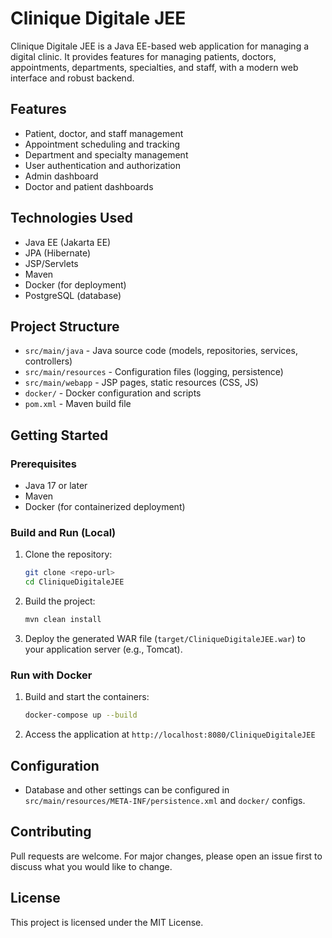 # Clinique Digitale JEE

Clinique Digitale JEE is a Java EE-based web application for managing a digital clinic. It provides features for managing patients, doctors, appointments, departments, specialties, and staff, with a modern web interface and robust backend.

## Features
- Patient, doctor, and staff management
- Appointment scheduling and tracking
- Department and specialty management
- User authentication and authorization
- Admin dashboard
- Doctor and patient dashboards

## Technologies Used
- Java EE (Jakarta EE)
- JPA (Hibernate)
- JSP/Servlets
- Maven
- Docker (for deployment)
- PostgreSQL (database)

## Project Structure
- `src/main/java` - Java source code (models, repositories, services, controllers)
- `src/main/resources` - Configuration files (logging, persistence)
- `src/main/webapp` - JSP pages, static resources (CSS, JS)
- `docker/` - Docker configuration and scripts
- `pom.xml` - Maven build file

## Getting Started

### Prerequisites
- Java 17 or later
- Maven
- Docker (for containerized deployment)

### Build and Run (Local)
1. Clone the repository:
   ```sh
   git clone <repo-url>
   cd CliniqueDigitaleJEE
   ```
2. Build the project:
   ```sh
   mvn clean install
   ```
3. Deploy the generated WAR file (`target/CliniqueDigitaleJEE.war`) to your application server (e.g., Tomcat).

### Run with Docker
1. Build and start the containers:
   ```sh
   docker-compose up --build
   ```
2. Access the application at `http://localhost:8080/CliniqueDigitaleJEE`

## Configuration
- Database and other settings can be configured in `src/main/resources/META-INF/persistence.xml` and `docker/` configs.

## Contributing
Pull requests are welcome. For major changes, please open an issue first to discuss what you would like to change.

## License
This project is licensed under the MIT License.

